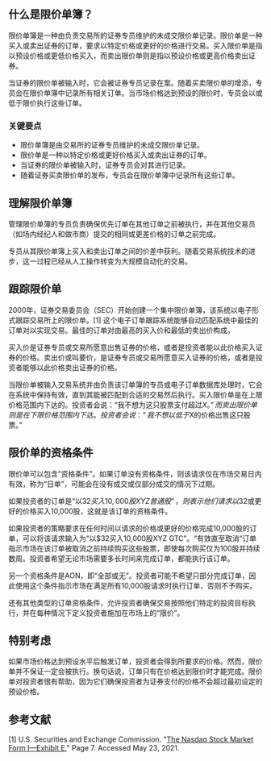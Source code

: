 ## 什么是限价单簿？

限价单簿是一种由负责交易所的证券专员维护的未成交限价单记录。限价单是一种买入或卖出证券的订单，要求以特定价格或更好的价格进行交易。买入限价单是指以预设价格或更低价格买入，而卖出限价单则是指以预设价格或更高价格卖出证券。

当证券的限价单被输入时，它会被证券专员记录在案。随着买卖限价单的增添，专员会在限价单簿中记录所有相关订单。当市场价格达到预设的限价时，专员会以或低于限价执行这些订单。

### 关键要点

- 限价单簿是由交易所的证券专员维护的未成交限价单记录。
- 限价单是一种以特定价格或更好价格买入或卖出证券的订单。
- 当证券的限价单被输入时，证券专员会对其进行记录。
- 随着证券买卖限价单的发布，专员会在限价单簿中记录所有这些订单。

## 理解限价单簿

管理限价单簿的专员负责确保优先订单在其他订单之前被执行，并在其他交易员（如场内经纪人和做市商）提交的相同或更差价格的订单之前完成。

专员从其限价单簿上买入和卖出订单之间的价差中获利。随着交易系统技术的进步，这一过程已经从人工操作转变为大规模自动化的交易。

## 跟踪限价单

2000年，证券交易委员会（SEC）开始创建一个集中限价单簿，该系统以电子形式跟踪交易所上的限价单。[1] 这个电子订单跟踪系统能够自动匹配系统中最佳的订单对以实现交易。最佳的订单对由最高的买入价和最低的卖出价构成。

买入价是证券专员或交易所愿意出售证券的价格，或者是投资者能以此价格买入证券的价格。卖出价或叫要价，是证券专员或交易所愿意买入证券的价格，或者是投资者能够以此价格卖出证券的价格。

当限价单被输入交易系统并由负责该订单簿的专员或电子订单数据库处理时，它会在系统中保持有效，直到其能被匹配到合适的交易然后执行。买入限价单是在上限价格范围内下达的。投资者会说：“我不想为这只股票支付超过$X。”而卖出限价单则是在下限价格范围内下达。投资者会说：“我不想以低于$X的价格出售这只股票。”

## 限价单的资格条件

限价单可以包含“资格条件”。如果订单没有资格条件，则该请求仅在市场交易日内有效，称为“日单”，可能会在没有成交或仅部分成交的情况下过期。

如果投资者的订单是“以$32买入10,000股XYZ普通股”，则表示他们请求以$32或更好的价格买入10,000股，这就是该订单的资格条件。

如果投资者的策略要求在任何时间以请求的价格或更好的价格完成10,000股的订单，可以将该请求输入为“以$32买入10,000股XYZ GTC”。“有效直至取消“订单指示市场在该订单被取消之前持续购买这些股票，即使每次购买仅为100股并持续数周。投资者希望无论市场需要多长时间来完成订单，都能执行该订单。

另一个资格条件是AON，即“全部或无”。投资者可能不希望只部分完成订单，因此使用这个条件指示市场在满足所有10,000股请求时执行订单，否则不予购买。

还有其他类型的订单资格条件，允许投资者确保交易按照他们特定的投资目标执行，并在每种情况下定义投资者施加在市场上的“限价”。

## 特别考虑

如果市场价格达到预设水平后触发订单，投资者会得到所要求的价格。然而，限价单并不保证一定会被执行。换句话说，订单只有在价格达到限价时才能完成。限价单对投资者很有帮助，因为它们确保投资者为证券支付的价格不会超过最初设定的预设价格。

## 参考文献

[1] U.S. Securities and Exchange Commission. "[The Nasdaq Stock Market Form I—Exhibit E](https://www.sec.gov/pdf/nasd1/systems.pdf)," Page 7. Accessed May 23, 2021.